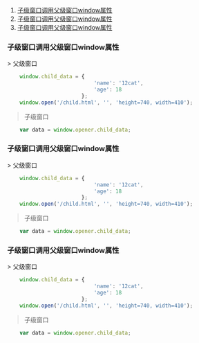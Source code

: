 <ol>
    <li><a href="#1">子级窗口调用父级窗口window属性</a></li>
    <li><a href="#2">子级窗口调用父级窗口window属性</a></li>
    <li><a href="#3">子级窗口调用父级窗口window属性</a></li>
</ol>

<h3 id="1">子级窗口调用父级窗口window属性</h3>
> 父级窗口

``` js
    window.child_data = {
                            'name': '12cat',
                            'age': 18
                        };
    window.open('/child.html', '', 'height=740, width=410');
```
> 子级窗口

``` javaScript
    var data = window.opener.child_data;
```

<h3 id="2">子级窗口调用父级窗口window属性</h3>
> 父级窗口

``` js
    window.child_data = {
                            'name': '12cat',
                            'age': 18
                        };
    window.open('/child.html', '', 'height=740, width=410');
```
> 子级窗口

``` javaScript
    var data = window.opener.child_data;
```

<h3 id="3">子级窗口调用父级窗口window属性</h3>
> 父级窗口

``` js
    window.child_data = {
                            'name': '12cat',
                            'age': 18
                        };
    window.open('/child.html', '', 'height=740, width=410');
```
> 子级窗口

``` javaScript
    var data = window.opener.child_data;
```
